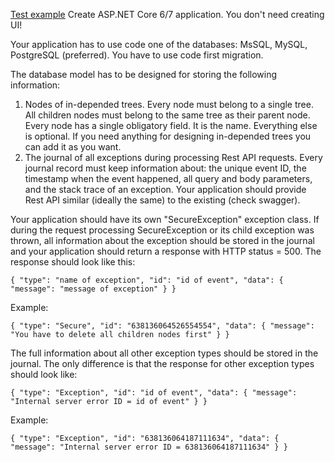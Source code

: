 [Test example](https://test.vmarmysh.com/user/description/backend)
Create ASP.NET Core 6/7 application. You don't need creating UI!

Your application has to use code one of the databases: MsSQL, MySQL, PostgreSQL (preferred). You have to use code first migration.

The database model has to be designed for storing the following information:

1. Nodes of in-depended trees. Every node must belong to a single tree. All children nodes must belong to the same tree as their parent node. Every node has a single obligatory field. It is the name. Everything else is optional. If you need anything for designing in-depended trees you can add it as you want.
2. The journal of all exceptions during processing Rest API requests. Every journal record must keep information about: the unique event ID, the timestamp when the event happened, all query and body parameters, and the stack trace of an exception.
Your application should provide Rest API similar (ideally the same) to the existing (check swagger).

Your application should have its own "SecureException" exception class. If during the request processing SecureException or its child exception was thrown, all information about the exception should be stored in the journal and your application should return a response with HTTP status = 500. The response should look like this:

`{
  "type": "name of exception",
  "id": "id of event",
  "data": {
    "message": "message of exception"
  }
}`

Example:

`{
  "type": "Secure",
  "id": "638136064526554554",
  "data": {
    "message": "You have to delete all children nodes first"
  }
}`

The full information about all other exception types should be stored in the journal. The only difference is that the response for other exception types should look like:

`{
  "type": "Exception",
  "id": "id of event",
  "data": {
    "message": "Internal server error ID = id of event"
  }
}`

Example:

`{
  "type": "Exception",
  "id": "638136064187111634",
  "data": {
    "message": "Internal server error ID = 638136064187111634"
  }
}`
